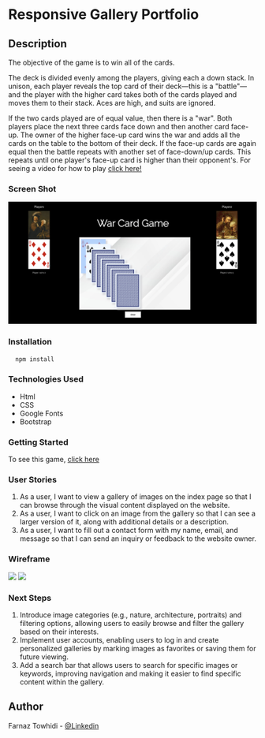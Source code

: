# Responsive Gallery Portfolio

## Description

The objective of the game is to win all of the cards.

The deck is divided evenly among the players, giving each a down stack. In unison, each player reveals the top card of their deck—this is a "battle"—and the player with the higher card takes both of the cards played and moves them to their stack. Aces are high, and suits are ignored.

If the two cards played are of equal value, then there is a "war". Both players place the next three cards face down and then another card face-up. The owner of the higher face-up card wins the war and adds all the cards on the table to the bottom of their deck. If the face-up cards are again equal then the battle repeats with another set of face-down/up cards. This repeats until one player's face-up card is higher than their opponent's.
For seeing a video for how to play [click here!](https://youtu.be/J5vT33Vo04s)

### Screen Shot

<img src="./images/warCardScreenShot.png"/>

### Installation
```sh
  npm install 
  ```

### Technologies Used
- Html
- CSS
- Google Fonts
- Bootstrap

### Getting Started

To see this game, [click here](https://farnaztowhidi.github.io/warCardGame/)

### User Stories
1. As a user, I want to view a gallery of images on the index page so that I can browse through the visual content displayed on the website.
2. As a user, I want to click on an image from the gallery so that I can see a larger version of it, along with additional details or a description.
3. As a user, I want to fill out a contact form with my name, email, and message so that I can send an inquiry or feedback to the website owner.

### Wireframe
<img src="https://balsamiq.com/assets/learn/articles/loremipsum_text_wireframe_and_mobile.jpg"/>

<img src="https://uizard.io/static/9ea3beebdbdd43da8a2210595858b7b1/a8e47/a12b92b616e59053017d3ee7b2bc545a250016e7-1440x835.png" style="width:600px" />

### Next Steps
1. Introduce image categories (e.g., nature, architecture, portraits) and filtering options, allowing users to easily browse and filter the gallery based on their interests.
2. Implement user accounts, enabling users to log in and create personalized galleries by marking images as favorites or saving them for future viewing.
3. Add a search bar that allows users to search for specific images or keywords, improving navigation and making it easier to find specific content within the gallery.


## Author
Farnaz Towhidi - [@Linkedin](https://www.linkedin.com/in/farnaz-towhidi-12979665/)

